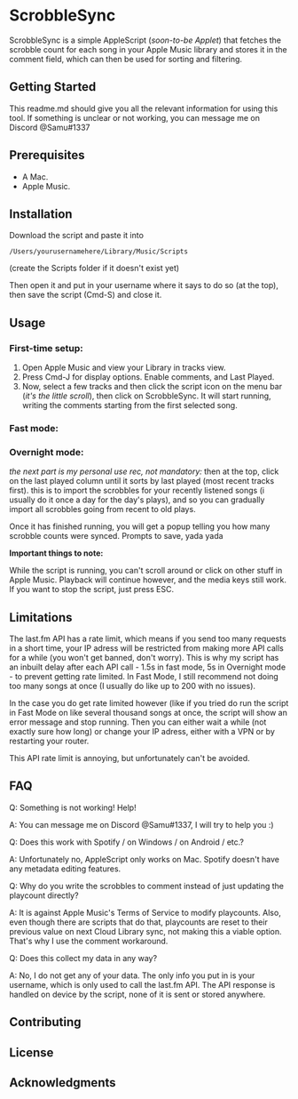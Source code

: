 # ScrobbleSync

ScrobbleSync is a simple AppleScript (*soon-to-be Applet*) that fetches the scrobble count for each song in your Apple Music library and stores it in the comment field, which can then be used for sorting and filtering.

## Getting Started

This readme.md should give you all the relevant information for using this tool. If something is unclear or not working, you can message me on Discord @Samu#1337

## Prerequisites
- A Mac.
- Apple Music.

## Installation
Download the script and paste it into

    /Users/yourusernamehere/Library/Music/Scripts

(create the Scripts folder if it doesn't exist yet)

Then open it and put in your username where it says to do so (at the top), then save the script (Cmd-S) and close it.

## Usage

### First-time setup:
1. Open Apple Music and view your Library in tracks view. 
2. Press Cmd-J for display options. Enable comments, and Last Played.
3. Now, select a few tracks and then click the script icon on the menu bar (*it's the little scroll*), then click on ScrobbleSync. It will start running, writing the comments starting from the first selected song.

### Fast mode:

### Overnight mode:


*the next part is my personal use rec, not mandatory:*
then at the top, click on the last played column until it sorts by last played (most recent tracks first). this is to import the scrobbles for your recently listened songs (i usually do it once a day for the day's plays), and so you can gradually import all scrobbles going from recent to old plays.

Once it has finished running, you will get a popup telling you how many scrobble counts were synced.
Prompts to save, yada yada

**Important things to note:**

While the script is running, you can't scroll around or click on other stuff in Apple Music. 
Playback will continue however, and the media keys still work. 
If you want to stop the script, just press ESC. 

## Limitations

The last.fm API has a rate limit, which means if you send too many requests in a short time, your IP adress will be restricted from making more API calls for a while (you won't get banned, don't worry). 
This is why my script has an inbuilt delay after each API call - 1.5s in fast mode, 5s in Overnight mode - to prevent getting rate limited. 
In Fast Mode, I still recommend not doing too many songs at once (I usually do like up to 200 with no issues).

In the case you do get rate limited however (like if you tried do run the script in Fast Mode on like several thousand songs at once, the script will show an error message and stop running. 
Then you can either wait a while (not exactly sure how long) or change your IP adress, either with a VPN or by restarting your router.

This API rate limit is annoying, but unfortunately can't be avoided.

## FAQ

Q: Something is not working! Help!  

A: You can message me on Discord @Samu#1337, I will try to help you :)


Q: Does this work with Spotify / on Windows / on Android / etc.?  

A: Unfortunately no, AppleScript only works on Mac. Spotify doesn't have any metadata editing features.


Q: Why do you write the scrobbles to comment instead of just updating the playcount directly?  

A: It is against Apple Music's Terms of Service to modify playcounts. Also, even though there are scripts that do that, playcounts are reset to their previous value on next Cloud Library sync, not making this a viable option.
That's why I use the comment workaround.


Q: Does this collect my data in any way?  

A: No, I do not get any of your data. The only info you put in is your username, which is only used to call the last.fm API. The API response is handled on device by the script, none of it is sent or stored anywhere.


## Contributing

## License

## Acknowledgments
